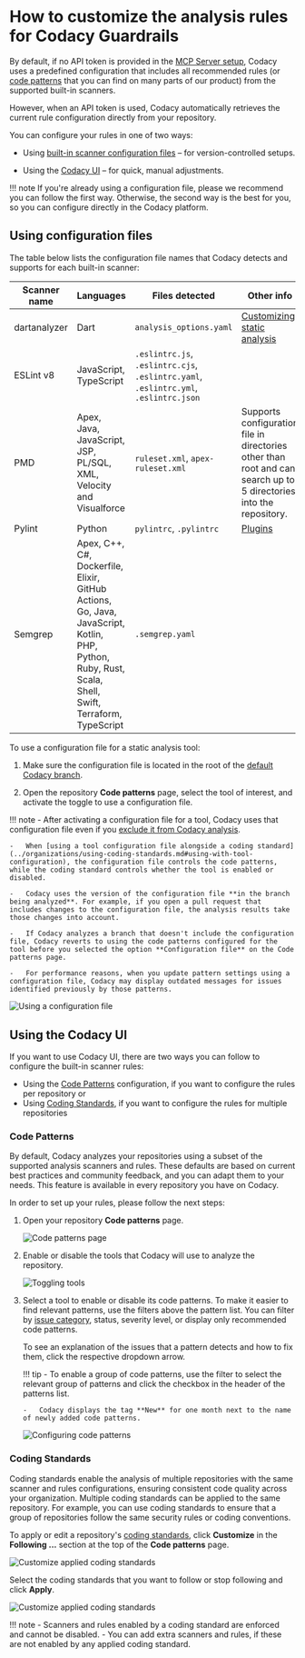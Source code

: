 # How to customize the analysis rules for Codacy Guardrails

By default, if no API token is provided in the [MCP Server setup](codacy-guardrails-getting-started.md/#3-install-mcp-server), Codacy uses a predefined configuration that includes all recommended rules (or [code patterns](../repositories-configure/configuring-code-patterns.md) that you can find on many parts of our product) from the supported built-in scanners.

However, when an API token is used, Codacy automatically retrieves the current rule configuration directly from your repository.

You can configure your rules in one of two ways:


-  Using [built-in scanner configuration files](#using-configuration-files) – for version-controlled setups.

-  Using the [Codacy UI](#using-the-codacy-ui) – for quick, manual adjustments.

!!! note
    If you're already using a configuration file, please we recommend you can follow the first way. Otherwise, the second way is the best for you, so you can configure directly in the Codacy platform.


## Using configuration files

The table below lists the configuration file names that Codacy detects and supports for each built-in scanner:

<table>
  <thead>
    <tr>
      <th>Scanner name</th>
      <th>Languages</th>
      <th>Files detected</th>
      <th>Other info</th>
    <tr>
  </thead>
  <tbody>
  <tr>
    <td>dartanalyzer</td>
    <td>Dart</td>
    <td><code>analysis_options.yaml</code></td>
    <td><a href="https://dart.dev/guides/language/analysis-options">Customizing static analysis</a></td>
  </tr>
  <tr>
    <td>ESLint v8</td>
    <td>JavaScript, TypeScript</td>
    <td><code>.eslintrc.js</code>, <code>.eslintrc.cjs</code>, <code>.eslintrc.yaml</code>, <code>.eslintrc.yml</code>, <code>.eslintrc.json</code></td>
    <td></td>
  </tr>
  <tr>
    <td>PMD</td>
    <td>Apex, Java, JavaScript, JSP, PL/SQL, XML, Velocity and Visualforce</td>
    <td><code>ruleset.xml</code>, <code>apex-ruleset.xml</code></td>
    <td>Supports configuration file in directories other than root and can search up to 5 directories into the repository.</td>
  </tr>
  <tr>
    <td>Pylint</td>
    <td>Python</td>
    <td><code>pylintrc</code>, <code>.pylintrc</code></td>
    <td><a href="https://github.com/codacy/codacy-pylint-python3/blob/master/requirements.txt">Plugins</a></td>
  </tr>
  <tr>
    <td>Semgrep</td>
    <td>Apex, C++, C#, Dockerfile, Elixir, GitHub Actions, Go, Java, JavaScript, Kotlin, PHP, Python, Ruby, Rust, Scala, Shell, Swift, Terraform, TypeScript</td>
    <td><code>.semgrep.yaml</code></td>
    <td></td>
  </tr>
  </tbody>
</table>


To use a configuration file for a static analysis tool:

1.  Make sure the configuration file is located in the root of the [default Codacy branch](../repositories-configure/managing-branches.md).

2.  Open the repository **Code patterns** page, select the tool of interest, and activate the toggle to use a configuration file.

!!! note
    -   After activating a configuration file for a tool, Codacy uses that configuration file even if you [exclude it from Codacy analysis](../repositories-configure/ignoring-files.md).

    -   When [using a tool configuration file alongside a coding standard](../organizations/using-coding-standards.md#using-with-tool-configuration), the configuration file controls the code patterns, while the coding standard controls whether the tool is enabled or disabled.

    -   Codacy uses the version of the configuration file **in the branch being analyzed**. For example, if you open a pull request that includes changes to the configuration file, the analysis results take those changes into account.

    -   If Codacy analyzes a branch that doesn't include the configuration file, Codacy reverts to using the code patterns configured for the tool before you selected the option **Configuration file** on the Code patterns page.

    -   For performance reasons, when you update pattern settings using a configuration file, Codacy may display outdated messages for issues identified previously by those patterns.
        


![Using a configuration file](images/code-patterns-config-file.png)



## Using the Codacy UI

If you want to use Codacy UI, there are two ways you can follow to configure the built-in scanner rules:

-  Using the [Code Patterns](../repositories-configure/configuring-code-patterns.md) configuration, if you want to configure the rules per repository or
-  Using [Coding Standards](../organizations/using-coding-standards.md), if you want to configure the rules for multiple repositories

### Code Patterns

By default, Codacy analyzes your repositories using a subset of the supported analysis scanners and rules. These defaults are based on current best practices and community feedback, and you can adapt them to your needs. This feature is available in every repository you have on Codacy.

In order to set up your rules, please follow the next steps:


1.  Open your repository **Code patterns** page.

    ![Code patterns page](images/code-patterns.png)

2.  Enable or disable the tools that Codacy will use to analyze the repository.

    ![Toggling tools](images/code-patterns-toggle-tools.png)

3.  Select a tool to enable or disable its code patterns. To make it easier to find relevant patterns, use the filters above the pattern list. You can filter by [issue category](../faq/code-analysis/which-metrics-does-codacy-calculate.md#issues), status, severity level, or display only recommended code patterns.

    To see an explanation of the issues that a pattern detects and how to fix them, click the respective dropdown arrow.

    !!! tip
        -   To enable a group of code patterns, use the filter to select the relevant group of patterns and click the checkbox in the header of the patterns list.

        -   Codacy displays the tag **New** for one month next to the name of newly added code patterns.

    ![Configuring code patterns](images/code-patterns-configure.png)

### Coding Standards

Coding standards enable the analysis of multiple repositories with the same scanner and rules configurations, ensuring consistent code quality across your organization. Multiple coding standards can be applied to the same repository. For example, you can use coding standards to ensure that a group of repositories follow the same security rules or coding conventions.

To apply or edit a repository's [coding standards](../organizations/using-coding-standards.md), click **Customize** in the **Following ...** section at the top of the **Code patterns** page.

![Customize applied coding standards](images/code-patterns-cs-customize.png)

Select the coding standards that you want to follow or stop following and click **Apply**.

![Customize applied coding standards](images/code-patterns-cs-customize-modal.png)

!!! note
    -  Scanners and rules enabled by a coding standard are enforced and cannot be disabled.
    -  You can add extra scanners and rules, if these are not enabled by any applied coding standard.